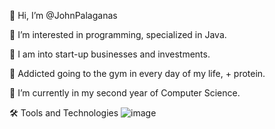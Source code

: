 👋 Hi, I’m @JohnPalaganas 

👀 I’m interested in programming, specialized in Java. 

🥦 I am into start-up businesses and investments. 

🔎 Addicted going to the gym in every day of my life, + protein. 

🌱 I’m currently in my second year of Computer Science. 

🛠️ Tools and Technologies
![image](https://github.com/Johnpepsi/johnpepsi/assets/112512965/d91b6bfe-2bf0-4362-85c8-fd5bb65b0fda)
